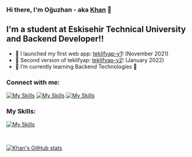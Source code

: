 ### Hi there, I'm Oğuzhan - aka [Khan][website] 👋 

## I'm a student at Eskisehir Technical University and Backend Developer!!

- 🔭 I launched my first web app: [teklifyap-v1][teklifyap-v1]! (November 2021)
- 🔭 Second version of teklifyap: [teklifyap-v2][teklifyap-v2]! (January 2022)
- 🌱 I’m currently learning Backend Technologies 💪

### Connect with me:

[![My Skills](https://skillicons.dev/icons?i=devto,&theme=light)][website]
[![My Skills](https://skillicons.dev/icons?i=linkedin,&theme=light)][linkedin]
[![My Skills](https://skillicons.dev/icons?i=instagram,&theme=light)][instagram]

### My Skills:

[![My Skills](https://skillicons.dev/icons?i=java,spring,postgres,mongodb,docker,linux,rabbitmq,svelte,react,&theme=light)](https://skillicons.dev)

[website]: https://oguzhanercelik.dev
[instagram]: https://www.instagram.com/oguzhanercelik/
[linkedin]: https://www.linkedin.com/in/oguzhanercelik/
[teklifyap-v1]: https://teklifyap-v1.oguzhanercelik.dev/
[teklifyap-v2]: https://teklifyap.oguzhanercelik.dev/

<br />

[![Khan's GitHub stats](https://github-readme-stats.vercel.app/api?username=lKhanl)](https://github.com/anuraghazra/github-readme-stats)
